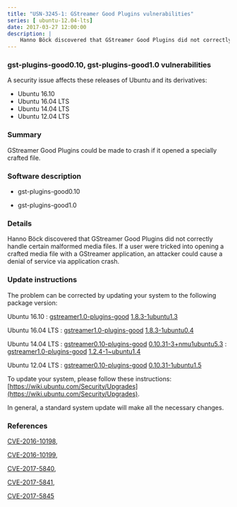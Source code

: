 ```yaml
---
title: "USN-3245-1: GStreamer Good Plugins vulnerabilities"
series: [ ubuntu-12.04-lts]
date: 2017-03-27 12:00:00
description: |
    Hanno Böck discovered that GStreamer Good Plugins did not correctly handle certain malformed media files. If a user were tricked into opening a crafted media file with a GStreamer application, an attacker could cause a denial of service via application crash. 
--- 
```

 
 


### gst-plugins-good0.10, gst-plugins-good1.0 vulnerabilities

A security issue affects these releases of Ubuntu and its derivatives:

* Ubuntu 16.10
* Ubuntu 16.04 LTS
* Ubuntu 14.04 LTS
* Ubuntu 12.04 LTS

### Summary

GStreamer Good Plugins could be made to crash if it opened a specially crafted file.

### Software description

* gst-plugins-good0.10 

* gst-plugins-good1.0 

### Details

Hanno Böck discovered that GStreamer Good Plugins did not correctly handle certain malformed media files. If a user were tricked into opening a crafted media file with a GStreamer application, an attacker could cause a denial of service via application crash. 

### Update instructions

The problem can be corrected by updating your system to the following package version:

Ubuntu 16.10
 : [gstreamer1.0-plugins-good](https://launchpad.net/ubuntu/+source/gst-plugins-good1.0) <span> [1.8.3-1ubuntu1.3](https://launchpad.net/ubuntu/+source/gst-plugins-good1.0/1.8.3-1ubuntu1.3) </span> 

Ubuntu 16.04 LTS
 : [gstreamer1.0-plugins-good](https://launchpad.net/ubuntu/+source/gst-plugins-good1.0) <span> [1.8.3-1ubuntu0.4](https://launchpad.net/ubuntu/+source/gst-plugins-good1.0/1.8.3-1ubuntu0.4) </span> 

Ubuntu 14.04 LTS
 : [gstreamer0.10-plugins-good](https://launchpad.net/ubuntu/+source/gst-plugins-good0.10) <span> [0.10.31-3+nmu1ubuntu5.3](https://launchpad.net/ubuntu/+source/gst-plugins-good0.10/0.10.31-3+nmu1ubuntu5.3) </span> 
 : [gstreamer1.0-plugins-good](https://launchpad.net/ubuntu/+source/gst-plugins-good1.0) <span> [1.2.4-1~ubuntu1.4](https://launchpad.net/ubuntu/+source/gst-plugins-good1.0/1.2.4-1~ubuntu1.4) </span> 

Ubuntu 12.04 LTS
 : [gstreamer0.10-plugins-good](https://launchpad.net/ubuntu/+source/gst-plugins-good0.10) <span> [0.10.31-1ubuntu1.5](https://launchpad.net/ubuntu/+source/gst-plugins-good0.10/0.10.31-1ubuntu1.5) </span> 

To update your system, please follow these instructions: [https://wiki.ubuntu.com/Security/Upgrades](https://wiki.ubuntu.com/Security/Upgrades).

In general, a standard system update will make all the necessary changes. 

### References

 
 [CVE-2016-10198](http://people.ubuntu.com/~ubuntu-security/cve/CVE-2016-10198), 

 [CVE-2016-10199](http://people.ubuntu.com/~ubuntu-security/cve/CVE-2016-10199), 

 [CVE-2017-5840](http://people.ubuntu.com/~ubuntu-security/cve/CVE-2017-5840), 

 [CVE-2017-5841](http://people.ubuntu.com/~ubuntu-security/cve/CVE-2017-5841), 

 [CVE-2017-5845](http://people.ubuntu.com/~ubuntu-security/cve/CVE-2017-5845)
 

